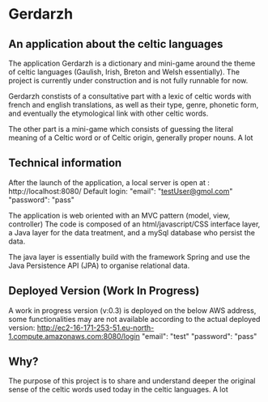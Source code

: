 
# Gerdarzh

## An application about the celtic languages
The application Gerdarzh is a dictionary and mini-game around the theme of celtic languages (Gaulish, Irish, Breton and Welsh essentially). The project is currently under construction and is not fully runnable for now.

Gerdarzh constists of a consultative part with a lexic of celtic words with french and english translations, as well as their type, genre, phonetic form, and eventually the etymological link with other celtic words.

The other part is a mini-game which consists of guessing the literal meaning of a Celtic word or of Celtic origin, generally proper nouns. A lot


## Technical information
After the launch of the application, a local server is open at : http://localhost:8080/
Default login:
"email": "testUser@gmol.com"
"password": "pass"

The application is web oriented with an MVC pattern (model, view, controller)
The code is composed of an html/javascript/CSS interface layer, a Java layer for the data treatment, and a mySql database who persist the data.

The java layer is essentially build with the framework Spring and use the Java Persistence API (JPA) to organise relational data.

## Deployed Version (Work In Progress)
A work in progress version (v:0.3) is deployed on the below AWS address, some functionalities may are not available according to the actual deployed version: http://ec2-16-171-253-51.eu-north-1.compute.amazonaws.com:8080/login "email": "test" "password": "pass"

## Why?
The purpose of this project is to share and understand deeper the original sense of the celtic words used today in the celtic languages. A lot 
